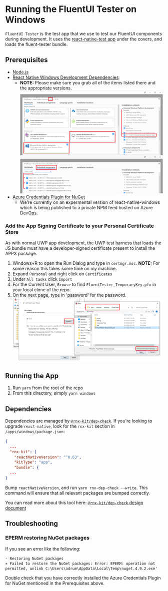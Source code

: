# Running the FluentUI Tester on Windows

`FluentUI Tester` is the test app that we use to test our FluentUI components during development. It uses the [react-native-test app](https://github.com/microsoft/react-native-test-app) under the covers, and loads the fluent-tester bundle.

## Prerequisites

- [Node.js](https://nodejs.org/en/download/)
- [React Native Windows Development Dependencies](https://microsoft.github.io/react-native-windows/docs/rnw-dependencies)
  - **NOTE:** Please make sure you grab all of the items listed there and the appropriate versions.
    ![this picture](../../assets/VSDeps.png)
- [Azure Credentials Plugin for NuGet](https://github.com/microsoft/artifacts-credprovider#manual-installation-on-windows)
  - We're currently on an expermental version of react-native-windows which is being published to a private NPM feed hosted on Azure DevOps.

### Add the App Signing Certificate to your Personal Certificate Store

As with normal UWP app development, the UWP test harness that loads the JS bundle must have a developer-signed certificate present to install the APPX package.

1. Windows+R to open the Run Dialog and type in `certmgr.msc`. **NOTE:** For some reason this takes some time on my machine.
2. Expand `Personal` and right click on `Certificates`
3. Under `All tasks` click `Import`
4. For the Current User, `Browse` to find `FluentTester_TemporaryKey.pfx` in your local clone of the repo.
5. On the next page, type in 'password' for the password.
   ![Certificate Manager Browse Window](./../../assets/CertFile.png)

## Running the App

1. Run `yarn` from the root of the repo
2. From this directory, simply `yarn windows`

## Dependencies

Dependencies are managed by
[`@rnx-kit/dep-check`](https://github.com/microsoft/rnx-kit/tree/main/packages/dep-check).
If you're looking to upgrade `react-native`, look for the `rnx-kit` section in
`/apps/windows/package.json`:

```json
{
  ...
  "rnx-kit": {
    "reactNativeVersion": "^0.63",
    "kitType": "app",
    "bundle": {
  ...
}
```

Bump `reactNativeVersion`, and run `yarn rnx-dep-check --write`. This command
will ensure that all relevant packages are bumped correctly.

You can read more about this tool here:
[`@rnx-kit/dep-check` design document](https://github.com/microsoft/rnx-kit/blob/main/packages/dep-check/DESIGN.md)

## Troubleshooting

### EPERM restoring NuGet packages

If you see an error like the following:

```
- Restoring NuGet packages
× Failed to restore the NuGet packages: Error: EPERM: operation not permitted, unlink C:\Users\adrum\AppData\Local\Temp\nuget.4.9.2.exe'
```

Double check that you have correctly installed the Azure Credentials Plugin for NuGet mentioned in the Prerequisites above.
